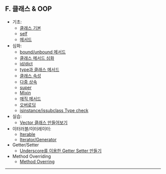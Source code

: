 ## F. 클래스 & OOP

- 기초:
  - [클래스 기본](./01-class_basic.md)
  - [self](./02-class_self.md)
  - [메서드](./03-class_method.md)
- 심화:
  - [bound/unbound 메서드](./04-class_method_bound_method.md)
  - [클래스 메서드 심화](./05-class_method_심화1md.md)
  - [id/dict](./06-class_id_dict_.md)
  - [type과 클래스 메서드](./07-class_method_type.md)
  - [클래스 속성](./08-class_attr.md)
  - [다중 상속](./09-다중_상속.md)
  - [super](./10-super_class.md)
  - [Mixin](./11-Mixin.md)
  - [매직 메서드](./12-MagicMethod.md)
  - [오버로딩](./13-MagicMethodOverloading.md)
  - [isinstance/issubclass Type check](./17-type_types_isinstance_issubclass.md)
- 실습:
  - [Vector 클래스 만들어보기](./14-Vector클래스_만들어보기.md)
- 이터러블/이터레이터:
  - [Iterable](./15-Iterable.md)
  - [Iterator/Generator](./16-Iterator_Generator.md)
- Getter/Setter
  - [Underscore를 이용한 Getter Setter 만들기](./18-Underscore를%20이용한%20Getter%20Setter.md)
- Method Overriding
  - [Method Overring](./19-Method_Overrding.md)
---
